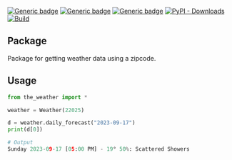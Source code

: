 [![Generic badge](https://img.shields.io/badge/Licence-MIT-blue.svg)](https://shields.io/)
[![Generic badge](https://img.shields.io/badge/Maintained-yes-green.svg)](https://shields.io/)
[![Generic badge](https://img.shields.io/badge/the_weather-1.5-red.svg)](https://pypi.org/project/the-weather/)
[![PyPI - Downloads](https://img.shields.io/pypi/dm/the_weather)](https://pypi.org/project/the-weather/)
[![Build](https://github.com/michaelMondoro/the_weather/actions/workflows/Tests.yml/badge.svg)](https://github.com/michaelMondoro/the_weather/actions/workflows/Tests.yml)

## Package
Package for getting weather data using a zipcode.

## Usage
```python
from the_weather import *

weather = Weather(22025)

d = weather.daily_forecast("2023-09-17")
print(d[0])

# Output
Sunday 2023-09-17 [05:00 PM] - 19° 50%: Scattered Showers

```

